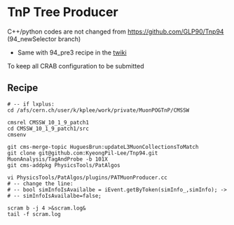 # TnP Tree Producer

C++/python codes are not changed from https://github.com/GLP90/Tnp94 (94_newSelector branch)

* Same with 94_pre3 recipe in the [twiki](https://twiki.cern.ch/twiki/bin/viewauth/CMS/MuonTagAndProbeTreesRun2#Current_working_recipe_94X)



To keep all CRAB configuration to be submitted



## Recipe

```
# -- if lxplus:
cd /afs/cern.ch/user/k/kplee/work/private/MuonPOGTnP/CMSSW

cmsrel CMSSW_10_1_9_patch1
cd CMSSW_10_1_9_patch1/src
cmsenv

git cms-merge-topic HuguesBrun:updateL3MuonCollectionsToMatch
git clone git@github.com:KyeongPil-Lee/Tnp94.git MuonAnalysis/TagAndProbe -b 101X
git cms-addpkg PhysicsTools/PatAlgos

vi PhysicsTools/PatAlgos/plugins/PATMuonProducer.cc
# -- change the line:
# -- bool simInfoIsAvailalbe = iEvent.getByToken(simInfo_,simInfo); ->
# -- simInfoIsAvailalbe=false;

scram b -j 4 >&scram.log&
tail -f scram.log
```

